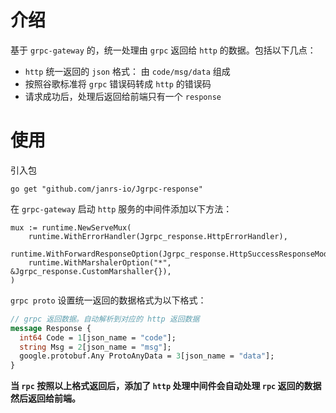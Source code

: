 # 介绍

基于 `grpc-gateway` 的，统一处理由 `grpc` 返回给 `http` 的数据。包括以下几点：

- `http` 统一返回的 `json` 格式： 由 `code/msg/data` 组成
- 按照谷歌标准将 `grpc` 错误码转成 `http` 的错误码
- 请求成功后，处理后返回给前端只有一个 `response`

# 使用

引入包

```shell
go get "github.com/janrs-io/Jgrpc-response"
```

在 `grpc-gateway` 启动 `http` 服务的中间件添加以下方法：

```shell
mux := runtime.NewServeMux(
	runtime.WithErrorHandler(Jgrpc_response.HttpErrorHandler),
	runtime.WithForwardResponseOption(Jgrpc_response.HttpSuccessResponseModifier),
	runtime.WithMarshalerOption("*", &Jgrpc_response.CustomMarshaller{}),
)
```

`grpc proto` 设置统一返回的数据格式为以下格式：

```protobuf
// grpc 返回数据。自动解析到对应的 http 返回数据
message Response {
  int64 Code = 1[json_name = "code"];
  string Msg = 2[json_name = "msg"];
  google.protobuf.Any ProtoAnyData = 3[json_name = "data"];
}
```

**当 `rpc` 按照以上格式返回后，添加了 `http` 处理中间件会自动处理 `rpc` 返回的数据然后返回给前端。**
